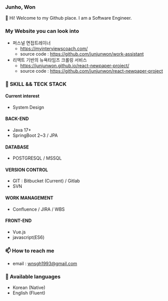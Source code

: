 ### Junho, Won
👋   Hi! Welcome to my Github place. I am a Software Engineer.

### My Website you can look into
- 퍼스널 면접트레이너
  - https://myinterviewscoach.com/
  - source code : https://github.com/junjunwon/work-assistant
- 리액트 기반의 뉴욕타임즈 크롤링 서비스
  - https://junjunwon.github.io/react-newpaper-project/
  - source code : https://github.com/junjunwon/react-newpaper-project

### 🔭   SKILL && TECK STACK
#### Current interest 
- System Design
#### BACK-END
- Java 17+
- SpringBoot 2~3 / JPA 
#### DATABASE
- POSTGRESQL / MSSQL
#### VERSION CONTROL
- GIT : Bitbucket (Current) / Gitlab
- SVN
#### WORK MANAGEMENT
- Confluence / JIRA / WBS
#### FRONT-END
- Vue.js
- javascript(ES6)


### 📫   How to reach me
- email : [wnsgh1993@gmail.com](mailto:wnsgh1993@gmail.com)

### 💬  Available languages 
- Korean (Native)
- English (Fluent)


<!--
**junjunwon/junjunwon** is a ✨ _special_ ✨ repository because its `README.md` (this file) appears on your GitHub profile.

Here are some ideas to get you started:

- 🔭 I’m currently working on ...
- 🌱 I’m currently learning ...
- 👯 I’m looking to collaborate on ...
- 🤔 I’m looking for help with ...
- 💬 Ask me about ...
- 📫 How to reach me: ...
- 😄 Pronouns: ...
- ⚡ Fun fact: ...
-->
